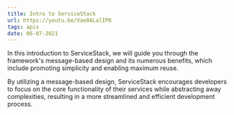 ```yaml
---
title: Intro to ServiceStack
url: https://youtu.be/Vae0ALalIP0
tags: apis
date: 06-07-2021
---
```


In this introduction to ServiceStack, we will guide you through the framework's message-based design and its numerous benefits, 
which include promoting simplicity and enabling maximum reuse. 

By utilizing a message-based design, ServiceStack encourages developers to focus on the core functionality of their services while 
abstracting away complexities, resulting in a more streamlined and efficient development process.
